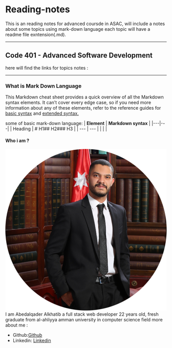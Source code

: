 # Reading-notes

This is an reading notes for advanced coursde in ASAC, will include a notes about some topics using mark-down language 
each topic will have a readme file exntension(.md).

---

## Code 401 - Advanced Software Development

here will find the links for topics notes :

---

### What is Mark Down Language

This Markdown cheat sheet provides a quick overview of all the
Markdown syntax elements. It can’t cover every edge case, so if you
need more information about any of these elements, refer to the 
reference guides for [basic syntax](https://www.markdownguide.org/basic-syntax) and [extended syntax.](https://www.markdownguide.org/extended-syntax)

some of basic mark-down language:
|  **Element** | **Markdown syntax**   |
|---|---|
| Heading  | # H1\## H2\### H3   |
|  --- | ---  |
|   |   |

#### Who i am ?

![Personal Photo](/assets/pp.png)
I am Abedalqader Alkhatib a full stack web developer 22 years old, fresh graduate from al-ahliyya amman university in computer science field 
more about me :

- Github:[Github](https://github.com/alkhatib99)
- Linkedin: [Linkedin](https://www.linkedin.com/in/abdulqader-alkhatib-850453216/)
